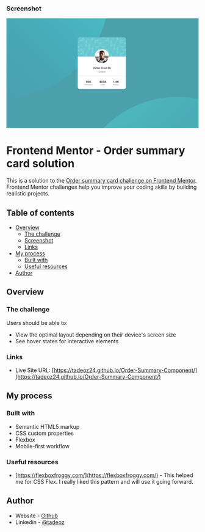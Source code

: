 ### Screenshot

![](./images/Screenshot%202023-01-18%20at%2002.34.03.png)

# Frontend Mentor - Order summary card solution

This is a solution to the [Order summary card challenge on Frontend Mentor](https://www.frontendmentor.io/challenges/order-summary-component-QlPmajDUj). Frontend Mentor challenges help you improve your coding skills by building realistic projects.

## Table of contents

- [Overview](#overview)
  - [The challenge](#the-challenge)
  - [Screenshot](#screenshot)
  - [Links](#links)
- [My process](#my-process)
  - [Built with](#built-with)
  - [Useful resources](#useful-resources)
- [Author](#author)

## Overview

### The challenge

Users should be able to:

- View the optimal layout depending on their device's screen size
- See hover states for interactive elements

### Links

- Live Site URL: [https://tadeoz24.github.io/Order-Summary-Component/](https://tadeoz24.github.io/Order-Summary-Component/)

## My process

### Built with

- Semantic HTML5 markup
- CSS custom properties
- Flexbox
- Mobile-first workflow

### Useful resources

- [https://flexboxfroggy.com/](https://flexboxfroggy.com/) - This helped me for CSS Flex. I really liked this pattern and will use it going forward.

## Author

- Website - [Github](https://github.com/Tadeoz24/NFT-Preview-Card-Component)
- Linkedin - [@tadeoz](https://www.linkedin.com/in/tadeoz/)
